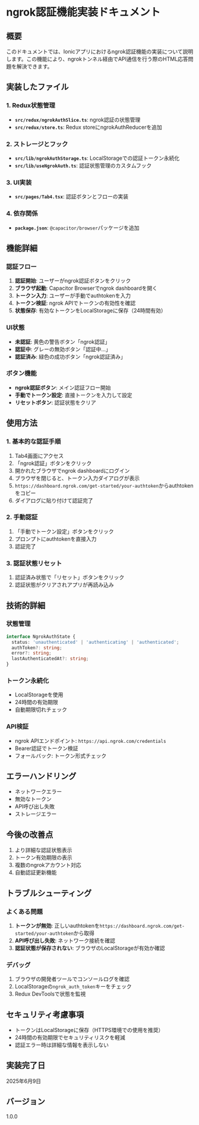# ngrok認証機能実装ドキュメント

## 概要
このドキュメントでは、Ionicアプリにおけるngrok認証機能の実装について説明します。この機能により、ngrokトンネル経由でAPI通信を行う際のHTML応答問題を解決できます。

## 実装したファイル

### 1. Redux状態管理
- **`src/redux/ngrokAuthSlice.ts`**: ngrok認証の状態管理
- **`src/redux/store.ts`**: Redux storeにngrokAuthReducerを追加

### 2. ストレージとフック
- **`src/lib/ngrokAuthStorage.ts`**: LocalStorageでの認証トークン永続化
- **`src/lib/useNgrokAuth.ts`**: 認証状態管理のカスタムフック

### 3. UI実装
- **`src/pages/Tab4.tsx`**: 認証ボタンとフローの実装

### 4. 依存関係
- **`package.json`**: `@capacitor/browser`パッケージを追加

## 機能詳細

### 認証フロー
1. **認証開始**: ユーザーがngrok認証ボタンをクリック
2. **ブラウザ起動**: Capacitor Browserでngrok dashboardを開く
3. **トークン入力**: ユーザーが手動でauthtokenを入力
4. **トークン検証**: ngrok APIでトークンの有効性を確認
5. **状態保存**: 有効なトークンをLocalStorageに保存（24時間有効）

### UI状態
- **未認証**: 黄色の警告ボタン「ngrok認証」
- **認証中**: グレーの無効ボタン「認証中...」
- **認証済み**: 緑色の成功ボタン「ngrok認証済み」

### ボタン機能
- **ngrok認証ボタン**: メイン認証フロー開始
- **手動でトークン設定**: 直接トークンを入力して設定
- **リセットボタン**: 認証状態をクリア

## 使用方法

### 1. 基本的な認証手順
1. Tab4画面にアクセス
2. 「ngrok認証」ボタンをクリック
3. 開かれたブラウザでngrok dashboardにログイン
4. ブラウザを閉じると、トークン入力ダイアログが表示
5. `https://dashboard.ngrok.com/get-started/your-authtoken`からauthtokenをコピー
6. ダイアログに貼り付けて認証完了

### 2. 手動認証
1. 「手動でトークン設定」ボタンをクリック
2. プロンプトにauthtokenを直接入力
3. 認証完了

### 3. 認証状態リセット
1. 認証済み状態で「リセット」ボタンをクリック
2. 認証状態がクリアされアプリが再読み込み

## 技術的詳細

### 状態管理
```typescript
interface NgrokAuthState {
  status: 'unauthenticated' | 'authenticating' | 'authenticated';
  authToken?: string;
  error?: string;
  lastAuthenticatedAt?: string;
}
```

### トークン永続化
- LocalStorageを使用
- 24時間の有効期限
- 自動期限切れチェック

### API検証
- ngrok APIエンドポイント: `https://api.ngrok.com/credentials`
- Bearer認証でトークン検証
- フォールバック: トークン形式チェック

## エラーハンドリング
- ネットワークエラー
- 無効なトークン
- API呼び出し失敗
- ストレージエラー

## 今後の改善点
1. より詳細な認証状態表示
2. トークン有効期限の表示
3. 複数のngrokアカウント対応
4. 自動認証更新機能

## トラブルシューティング

### よくある問題
1. **トークンが無効**: 正しいauthtokenを`https://dashboard.ngrok.com/get-started/your-authtoken`から取得
2. **API呼び出し失敗**: ネットワーク接続を確認
3. **認証状態が保存されない**: ブラウザのLocalStorageが有効か確認

### デバッグ
1. ブラウザの開発者ツールでコンソールログを確認
2. LocalStorageの`ngrok_auth_token`キーをチェック
3. Redux DevToolsで状態を監視

## セキュリティ考慮事項
- トークンはLocalStorageに保存（HTTPS環境での使用を推奨）
- 24時間の有効期限でセキュリティリスクを軽減
- 認証エラー時は詳細な情報を表示しない

## 実装完了日
2025年6月9日

## バージョン
1.0.0
